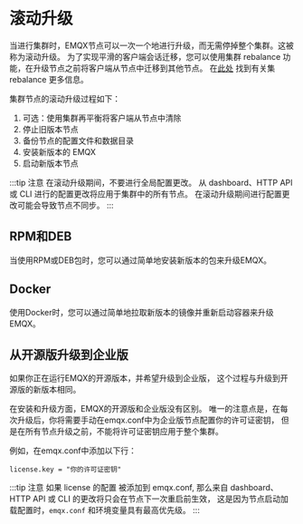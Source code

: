 # 滚动升级

当进行集群时，EMQX节点可以一次一个地进行升级，而无需停掉整个集群。这被称为滚动升级。
为了实现平滑的客户端会话迁移，您可以使用集群 rebalance 功能，在升级节点之前将客户端从节点中迁移到其他节点。
在[此处](./cluster/rebalancing.md) 找到有关集 rebalance 更多信息。

集群节点的滚动升级过程如下：

1. 可选：使用集群再平衡将客户端从节点中清除
1. 停止旧版本节点
1. 备份节点的配置文件和数据目录
1. 安装新版本的 EMQX
1. 启动新版本节点

:::tip 注意
在滚动升级期间，不要进行全局配置更改。
从 dashboard、HTTP API 或 CLI 进行的配置更改将应用于集群中的所有节点。
在滚动升级期间进行配置更改可能会导致节点不同步。
:::

## RPM和DEB
当使用RPM或DEB包时，您可以通过简单地安装新版本的包来升级EMQX。

## Docker
使用Docker时，您可以通过简单地拉取新版本的镜像并重新启动容器来升级EMQX。

## 从开源版升级到企业版
如果你正在运行EMQX的开源版本，并希望升级到企业版，
这个过程与升级到开源版的新版本相同。

在安装和升级方面，EMQX的开源版和企业版没有区别。
唯一的注意点是，在每次升级后，你将需要手动在emqx.conf中为企业版节点配置你的许可证密钥，
但是在所有节点升级之前，不能将许可证密钥应用于整个集群。

例如，在emqx.conf中添加以下行：
```
license.key = "你的许可证密钥"
```

:::tip 注意
如果 license 的配置 被添加到 emqx.conf, 那么来自 dashboard、HTTP API 或 CLI 的更改将只会在节点下一次重启前生效，
这是因为节点启动加载配置时，`emqx.conf` 和环境变量具有最高优先级。
:::
